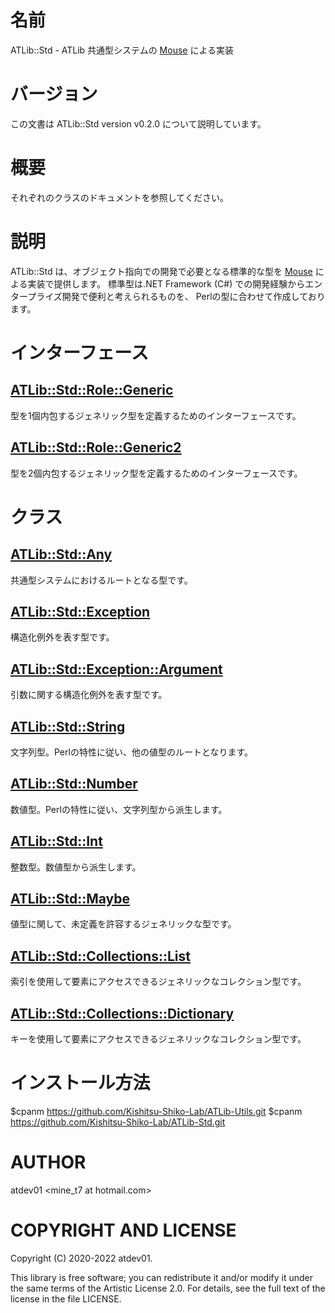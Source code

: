 # 名前

ATLib::Std - ATLib 共通型システムの [Mouse](https://metacpan.org/pod/Mouse) による実装

# バージョン

この文書は ATLib::Std version v0.2.0 について説明しています。

# 概要

それぞれのクラスのドキュメントを参照してください。

# 説明

ATLib::Std は、オブジェクト指向での開発で必要となる標準的な型を [Mouse](https://metacpan.org/pod/Mouse) による実装で提供します。
標準型は.NET Framework (C#) での開発経験からエンタープライズ開発で便利と考えられるものを、
Perlの型に合わせて作成しております。

# インターフェース

## [ATLib::Std::Role::Generic](https://metacpan.org/pod/ATLib%3A%3AStd%3A%3ARole%3A%3AGeneric)

型を1個内包するジェネリック型を定義するためのインターフェースです。

## [ATLib::Std::Role::Generic2](https://metacpan.org/pod/ATLib%3A%3AStd%3A%3ARole%3A%3AGeneric2)

型を2個内包するジェネリック型を定義するためのインターフェースです。

# クラス

## [ATLib::Std::Any](https://metacpan.org/pod/ATLib%3A%3AStd%3A%3AAny)

共通型システムにおけるルートとなる型です。

## [ATLib::Std::Exception](https://metacpan.org/pod/ATLib%3A%3AStd%3A%3AException)

構造化例外を表す型です。

## [ATLib::Std::Exception::Argument](https://metacpan.org/pod/ATLib%3A%3AStd%3A%3AException%3A%3AArgument)

引数に関する構造化例外を表す型です。

## [ATLib::Std::String](https://metacpan.org/pod/ATLib%3A%3AStd%3A%3AString)

文字列型。Perlの特性に従い、他の値型のルートとなります。

## [ATLib::Std::Number](https://metacpan.org/pod/ATLib%3A%3AStd%3A%3ANumber)

数値型。Perlの特性に従い、文字列型から派生します。

## [ATLib::Std::Int](https://metacpan.org/pod/ATLib%3A%3AStd%3A%3AInt)

整数型。数値型から派生します。

## [ATLib::Std::Maybe](https://metacpan.org/pod/ATLib%3A%3AStd%3A%3AMaybe)

値型に関して、未定義を許容するジェネリックな型です。

## [ATLib::Std::Collections::List](https://metacpan.org/pod/ATLib%3A%3AStd%3A%3ACollections%3A%3AList)

索引を使用して要素にアクセスできるジェネリックなコレクション型です。

## [ATLib::Std::Collections::Dictionary](https://metacpan.org/pod/ATLib%3A%3AStd%3A%3ACollections%3A%3ADictionary)

キーを使用して要素にアクセスできるジェネリックなコレクション型です。

# インストール方法

$cpanm https://github.com/Kishitsu-Shiko-Lab/ATLib-Utils.git
$cpanm https://github.com/Kishitsu-Shiko-Lab/ATLib-Std.git

# AUTHOR

atdev01 &lt;mine\_t7 at hotmail.com>

# COPYRIGHT AND LICENSE

Copyright (C) 2020-2022 atdev01.

This library is free software; you can redistribute it and/or modify
it under the same terms of the Artistic License 2.0. For details,
see the full text of the license in the file LICENSE.
